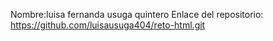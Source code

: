 Nombre:luisa fernanda usuga quintero
Enlace del repositorio: https://github.com/luisausuga404/reto-html.git
